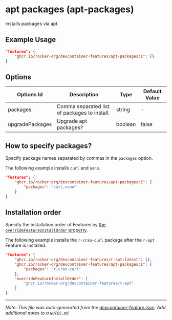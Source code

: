 
# apt packages (apt-packages)

Installs packages via apt.

## Example Usage

```json
"features": {
    "ghcr.io/rocker-org/devcontainer-features/apt-packages:1": {}
}
```

## Options

| Options Id | Description | Type | Default Value |
|-----|-----|-----|-----|
| packages | Comma separated list of packages to install. | string | - |
| upgradePackages | Upgrade apt packages? | boolean | false |

<!-- markdownlint-disable MD041 -->

## How to specify packages?

Specify package names separated by commas in the `packages` option.

The following example installs `curl` and `nano`.

```json
"features": {
    "ghcr.io/rocker-org/devcontainer-features/apt-packages:1": {
        "packages": "curl,nano"
    }
}
```

## Installation order

Specify the installation order of Features
by [the `overrideFeatureInstallOrder` property](https://containers.dev/implementors/features/#overrideFeatureInstallOrder).

The following example installs the `r-cran-curl` package after the `r-apt` Feature is installed.

```json
"features": {
    "ghcr.io/rocker-org/devcontainer-features/r-apt:latest": {},
    "ghcr.io/rocker-org/devcontainer-features/apt-packages:1": {
        "packages": "r-cran-curl"
    },
    "overrideFeatureInstallOrder": [
        "ghcr.io/rocker-org/devcontainer-features/r-apt"
    ]
}
```


---

_Note: This file was auto-generated from the [devcontainer-feature.json](https://github.com/rocker-org/devcontainer-features/blob/main/src/apt-packages/devcontainer-feature.json).  Add additional notes to a `NOTES.md`._
